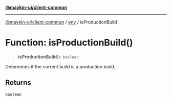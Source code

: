 [**@maykin-ui/client-common**](../../README.md)

***

[@maykin-ui/client-common](../../README.md) / [env](../README.md) / isProductionBuild

# Function: isProductionBuild()

> **isProductionBuild**(): `boolean`

Determines if the current build is a production build.

## Returns

`boolean`
